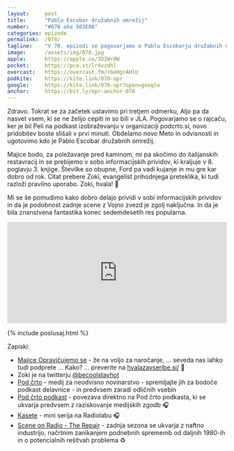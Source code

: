 ```yaml
---
layout: 	post
title:  	"Pablo Escobar družabnih omrežij"
number: 	"#078 aka S03E08"
categories:	epizode
permalink:	/078/
tagline: 	"V 78. epizodi se pogovarjamo o Pablu Escobarju družabnih omrežij in sobi informacijskih prividov ... Citat prebere Zoki, evangelist prihodnjega preteklika."
image:		/assets/img/078.jpg
apple:		https://apple.co/3DIWr8W
pocket:		https://pca.st/lr4vzdhl
overcast:	https://overcast.fm/+beHgrAHlU
podkite:	https://kite.link/078-opr
google:		https://kite.link/078-opr?open=google
anchor:		https://bit.ly/opr-anchor-078
---
```


Zdravo. Tokrat se za začetek ustavimo pri tretjem odmerku, Aljo pa da nasvet vsem, ki se ne želijo cepiti in so bili v JLA. Pogovarjamo se o rajcaču, ker je bil Peli na podkast izobraževanju v organizaciji podcrto.si, novo pridobitev boste slišali v prvi minuti. Obdelamo novo Meto in odvisnosti in ugotovimo kdo je Pablo Escobar družabnih omrežij. 

Majice bodo, za poležavanje pred kaminom, mi pa skočimo do italijanskih restavracij in se prebijemo v sobo informacijskih prividov, ki kraljuje v 8. poglavju 3. knjige. Številke so obupne, Ford pa vadi kujanje in mu gre kar dobro od rok. Citat prebere Zoki, evangelist prihodnjega preteklika, ki tudi razloži pravilno uporabo. Zoki, hvala! 🙏 

Mi se še pomudimo kako dobro delajo prividi v sobi informacijskih prividov in da je podobnost zadnje scene z Vojno zvezd je zgolj naključna. In da je bila znanstvena fantastika konec sedemdesetih res popularna. 


<iframe src="https://open.spotify.com/embed/episode/5nPGsr3KeGttvwMVg4ds0G?utm_source=generator" width="100%" height="232" frameBorder="0" allowfullscreen="" allow="autoplay; clipboard-write; encrypted-media; fullscreen; picture-in-picture"></iframe>

{% include poslusaj.html %}

Zapiski:
- [Majice Opravičujemo se](https://forms.gle/UvJpTiRhMWHiskeL8) - že na voljo za naročanje, ... seveda nas lahko tudi podprete ... Kako? ... preverite na [hvalazavseribe.si/](https://hvalazavseribe.si/) 🙏
- Zoki je na twitterju [@becoolstayhot](https://twitter.com/becoolstayhot)
- [Pod črto](https://podcrto.si/) - medij za neodvisno novinarstvo - spremljajte jih za bodoče podkast delavnice - in predvsem zaradi odličnih vsebin
- [Pod črto podkast](https://podcrto.si/dosje/podcast/) - povezava direktno na Pod črto podkasta, ki se ukvarja predvsem z raziskovanje medijskih zgodb 🎧
- [Kasete](https://www.wnycstudios.org/podcasts/radiolab/projects/mixtape) - mini serija na Radiolabu 🎧
- [Scene on Radio - The Repair](http://www.sceneonradio.org/the-repair/) - zadnja sezona se ukvarja z naftno industrijo, načrtnim zanikanjem podnebnih sprememb od daljnih 1980-ih in o potencialnih rešitvah problema ♻️